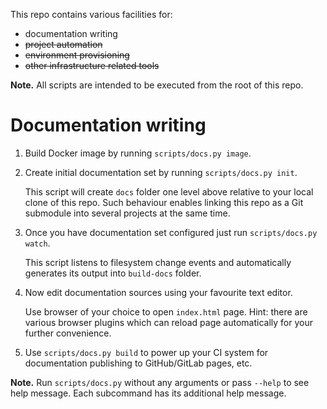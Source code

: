 This repo contains various facilities for:

* documentation writing
* ~~project automation~~
* ~~environment provisioning~~
* ~~other infrastructure related tools~~


**Note.** All scripts are intended to be executed from the root of this repo.


# Documentation writing

1. Build Docker image by running `scripts/docs.py image`.

1. Create initial documentation set by running `scripts/docs.py init`.

   This script will create `docs` folder one level above relative to your local clone of this
   repo. Such behaviour enables linking this repo as a Git submodule into several projects at
   the same time.

1. Once you have documentation set configured just run `scripts/docs.py watch`.

   This script listens to filesystem change events and automatically generates its output into
   `build-docs` folder.

1. Now edit documentation sources using your favourite text editor.

   Use browser of your choice to open `index.html` page. Hint: there are various browser
   plugins which can reload page automatically for your further convenience.

1. Use `scripts/docs.py build` to power up your CI system for documentation publishing
   to GitHub/GitLab pages, etc.

**Note.** Run `scripts/docs.py` without any arguments or pass `--help` to see help message.
Each subcommand has its additional help message.

